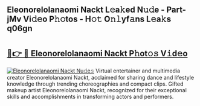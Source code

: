 ## Eleonorelolanaomi Nackt L𝚎a𝚔ed N𝚞𝚍e - Part-jMv Vi𝚍𝚎o P𝚑𝚘tos - H𝚘𝚝 O𝚗𝚕yf𝚊ns L𝚎a𝚔s q06gn

# <h2><a href="http://kfc632.oniu.top/?m=Eleonorelolanaomi+Nackt">🔗👉 🔴 Eleonorelolanaomi Nackt P𝚑ot𝚘𝚜 V𝚒d𝚎o</a></h2>

[![Eleonorelolanaomi Nackt Nu𝚍e𝚜](https://i.imgur.com/0qMVB7G.gif)](http://kfc632.oniu.top/?m=Eleonorelolanaomi+Nackt)
Virtual entertainer and multimedia creator Eleonorelolanaomi Nackt, acclaimed for sharing dance and lifestyle knowledge through trending choreographies and compact clips. Gifted makeup artist Eleonorelolanaomi Nackt, recognized for their exceptional skills and accomplishments in transforming actors and performers.  
